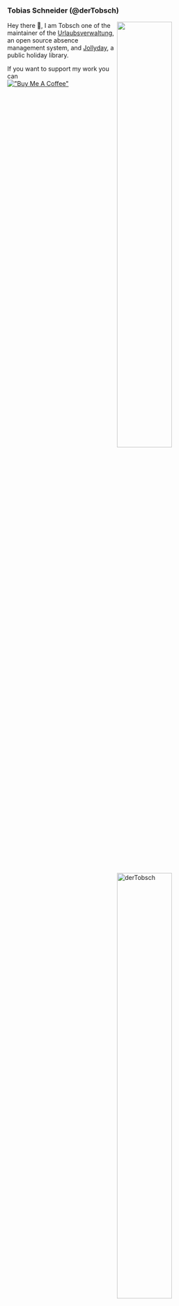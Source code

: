 ### Tobias Schneider (@derTobsch)

<img align="right" width="50%" src="https://github-readme-stats.vercel.app/api?username=derTobsch&show_icons=true&theme=vue&hide_title=true&count_private=true" />
<img align="right" width="50%" src="https://github-readme-streak-stats.herokuapp.com/?user=derTobsch&" alt="derTobsch" />

Hey there 👋, I am Tobsch one of the maintainer of the [Urlaubsverwaltung], an open source absence management system, and [Jollyday], a public holiday library.

If you want to support my work you can  
[!["Buy Me A Coffee"](https://www.buymeacoffee.com/assets/img/custom_images/orange_img.png)](https://www.buymeacoffee.com/derTobsch)


[Urlaubsverwaltung]: https://github.com/synyx/urlaubsverwaltung
[Jollyday]: https://github.com/focus-shift/jollyday

<!--
**derTobsch/derTobsch** is a ✨ _special_ ✨ repository because its `README.md` (this file) appears on your GitHub profile.

Here are some ideas to get you started:

- 🔭 I’m currently working on ...
- 🌱 I’m currently learning ...
- 👯 I’m looking to collaborate on ...
- 🤔 I’m looking for help with ...
- 💬 Ask me about ...
- 📫 How to reach me: ...
- 😄 Pronouns: ...
- ⚡ Fun fact: ...
-->
